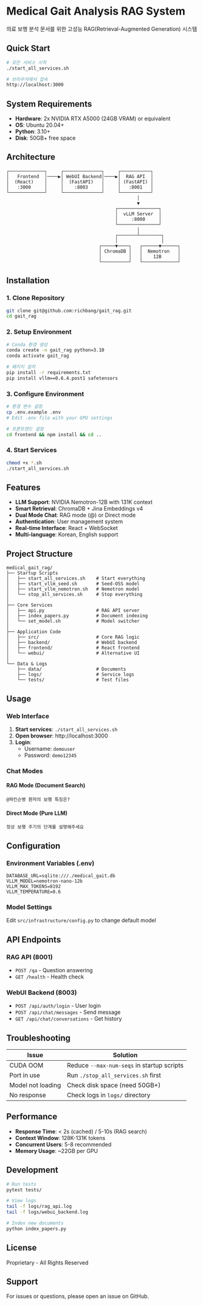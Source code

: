 # Medical Gait Analysis RAG System

의료 보행 분석 문서를 위한 고성능 RAG(Retrieval-Augmented Generation) 시스템

## Quick Start

```bash
# 모든 서비스 시작
./start_all_services.sh

# 브라우저에서 접속
http://localhost:3000
```

## System Requirements

- **Hardware**: 2x NVIDIA RTX A5000 (24GB VRAM) or equivalent
- **OS**: Ubuntu 20.04+
- **Python**: 3.10+
- **Disk**: 50GB+ free space

## Architecture

```
┌─────────────┐     ┌──────────────┐     ┌───────────┐
│   Frontend  │────▶│ WebUI Backend│────▶│  RAG API  │
│  (React)    │     │  (FastAPI)   │     │ (FastAPI) │
│   :3000     │     │    :8003     │     │   :8001   │
└─────────────┘     └──────────────┘     └───────────┘
                                                │
                                                ▼
                                        ┌───────────────┐
                                        │  vLLM Server  │
                                        │     :8000     │
                                        └───────────────┘
                                                │
                                        ┌───────┴────────┐
                                        │                │
                                  ┌─────▼────┐   ┌──────▼──────┐
                                  │ ChromaDB │   │  Nemotron   │
                                  │          │   │    12B      │
                                  └──────────┘   └─────────────┘
```

## Installation

### 1. Clone Repository
```bash
git clone git@github.com:richbang/gait_rag.git
cd gait_rag
```

### 2. Setup Environment
```bash
# Conda 환경 생성
conda create -n gait_rag python=3.10
conda activate gait_rag

# 패키지 설치
pip install -r requirements.txt
pip install vllm==0.6.4.post1 safetensors
```

### 3. Configure Environment
```bash
# 환경 변수 설정
cp .env.example .env
# Edit .env file with your GPU settings

# 프론트엔드 설정
cd frontend && npm install && cd ..
```

### 4. Start Services
```bash
chmod +x *.sh
./start_all_services.sh
```

## Features

- **LLM Support**: NVIDIA Nemotron-12B with 131K context
- **Smart Retrieval**: ChromaDB + Jina Embeddings v4
- **Dual Mode Chat**: RAG mode (@) or Direct mode
- **Authentication**: User management system
- **Real-time Interface**: React + WebSocket
- **Multi-language**: Korean, English support

## Project Structure

```
medical_gait_rag/
├── Startup Scripts
│   ├── start_all_services.sh    # Start everything
│   ├── start_vllm_seed.sh       # Seed-OSS model
│   ├── start_vllm_nemotron.sh   # Nemotron model
│   └── stop_all_services.sh     # Stop everything
│
├── Core Services
│   ├── api.py                   # RAG API server
│   ├── index_papers.py          # Document indexing
│   └── set_model.sh             # Model switcher
│
├── Application Code
│   ├── src/                     # Core RAG logic
│   ├── backend/                 # WebUI backend
│   ├── frontend/                # React frontend
│   └── webui/                   # Alternative UI
│
└── Data & Logs
    ├── data/                    # Documents
    ├── logs/                    # Service logs
    └── tests/                   # Test files
```

## Usage

### Web Interface

1. **Start services**: `./start_all_services.sh`
2. **Open browser**: http://localhost:3000
3. **Login**: 
   - Username: `demouser`
   - Password: `demo12345`

### Chat Modes

#### RAG Mode (Document Search)
```
@파킨슨병 환자의 보행 특징은?
```

#### Direct Mode (Pure LLM)
```
정상 보행 주기의 단계를 설명해주세요
```

## Configuration

### Environment Variables (.env)
```env
DATABASE_URL=sqlite:///./medical_gait.db
VLLM_MODEL=nemotron-nano-12b
VLLM_MAX_TOKENS=8192
VLLM_TEMPERATURE=0.6
```

### Model Settings
Edit `src/infrastructure/config.py` to change default model

## API Endpoints

### RAG API (8001)
- `POST /qa` - Question answering
- `GET /health` - Health check

### WebUI Backend (8003)
- `POST /api/auth/login` - User login
- `POST /api/chat/messages` - Send message
- `GET /api/chat/conversations` - Get history

## Troubleshooting

| Issue | Solution |
|-------|----------|
| CUDA OOM | Reduce `--max-num-seqs` in startup scripts |
| Port in use | Run `./stop_all_services.sh` first |
| Model not loading | Check disk space (need 50GB+) |
| No response | Check logs in `logs/` directory |

## Performance

- **Response Time**: < 2s (cached) / 5-10s (RAG search)
- **Context Window**: 128K-131K tokens
- **Concurrent Users**: 5-8 recommended
- **Memory Usage**: ~22GB per GPU

## Development

```bash
# Run tests
pytest tests/

# View logs
tail -f logs/rag_api.log
tail -f logs/webui_backend.log

# Index new documents
python index_papers.py
```

## License

Proprietary - All Rights Reserved

## Support

For issues or questions, please open an issue on GitHub.